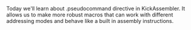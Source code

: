 Today we'll learn about .pseudocommand directive in KickAssembler. It allows us to make more robust macros that can work with different addressing modes and behave like a built in assembly instructions.